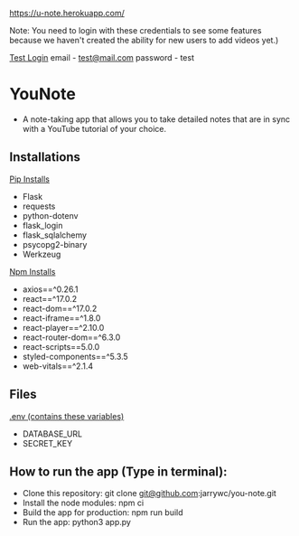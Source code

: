 https://u-note.herokuapp.com/

Note: You need to login with these credentials to see some features because we haven't created the ability for new users to add videos yet.)

<ins>Test Login</ins> 
email - test@mail.com
password - test


# YouNote
* A note-taking app that allows you to take detailed notes that are in sync with a YouTube tutorial of your choice.

## Installations

<ins>Pip Installs</ins>
* Flask
* requests
* python-dotenv
* flask_login
* flask_sqlalchemy
* psycopg2-binary
* Werkzeug

<ins>Npm Installs</ins>
* axios==^0.26.1
* react==^17.0.2
* react-dom==^17.0.2
* react-iframe==^1.8.0
* react-player==^2.10.0
* react-router-dom==^6.3.0
* react-scripts==5.0.0
* styled-components==^5.3.5
* web-vitals==^2.1.4 

## Files
<ins>.env (contains these variables) </ins>
* DATABASE_URL
* SECRET_KEY

## How to run the app (Type in terminal):
* Clone this repository: git clone git@github.com:jarrywc/you-note.git
* Install the node modules: npm ci
* Build the app for production: npm run build
* Run the app: python3 app.py